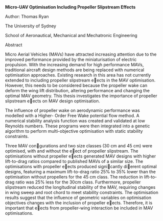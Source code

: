 **Micro-UAV Optimisation Including
Propeller Slipstream Effects**

Author: Thomas Ryan

The University of Sydney

School of Aeronautical, Mechanical and Mechatronic Engineering

Abstract


Micro Aerial Vehicles (MAVs) have attracted increasing attention due to the improved
performance provided by the miniaturisation of electric propulsion. With the increasing
demand for high performance MAVs, traditional aircraft design methods are being replaced
with numerical optimisation approaches. Existing research in this area has not currently
extended to including propeller slipstream eects in the MAV optimisation. However, this
needs to be considered because the propeller wake can deform the wing lift distribution,
altering performance and changing the optimal MAV geometry. This thesis investigates the
importance of propeller slipstream eects on MAV design optimisation.

The influence of propeller wake on aerodynamic performance was modelled with a Higher-
Order Free Wake potential flow method. A numerical stability analysis function was created
and validated at low Reynolds numbers. These programs were then integrated into a genetic
algorithm to perform multi-objective optimisation with static stability constraints.

Three MAV congurations and two size classes (30 cm and 45 cm) were optimised, with
and without the eect of propeller slipstream. The optimisations without propeller eects
generated MAV designs with higher lift-to-drag ratios compared to published MAVs of a
similar size. The optimisations with propeller eects produced signicantly dierent optimal
designs, featuring a maximum lift-to-drag ratio 25% to 35% lower than the optimisation
without propellers for the 45 cm class. The reduction in lift-to-drag ratio was 25% less
for the 30cm class. Furthermore, propeller slipstream reduced the longitudinal stability of
the MAV, requiring changes in wing sweep and root chord to meet stability constraints.
The optimisation results suggest that the influence of geometric variables on optimisation
objectives changes with the inclusion of propeller eects. Therefore, it is important that
eects from propeller-wing interaction be included in MAV optimisations.
